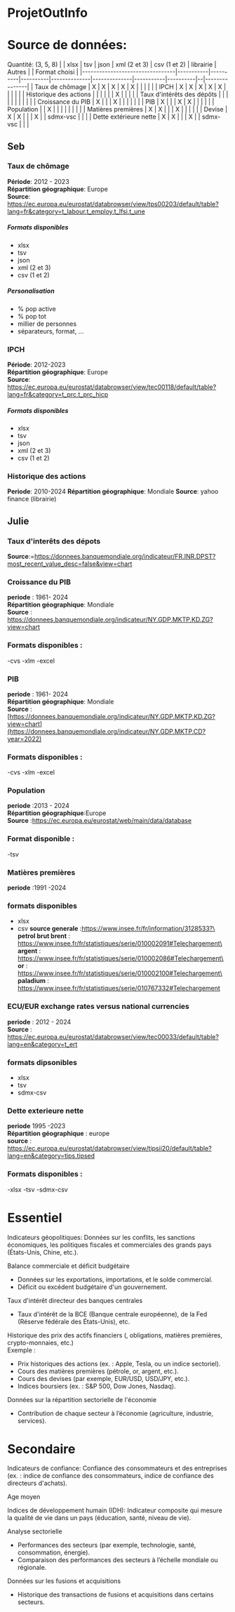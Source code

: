 # ProjetOutInfo

# Source de données:

Quantité: (3, 5, 8)
|                                 | xlsx      | tsv      | json     | xml (2 et 3) | csv (1 et 2) | librairie | Autres   |  | Format choisi |
|---------------------------------|-----------|----------|----------|--------------|--------------|-----------|----------|--|---------------|
| Taux de chômage                 | X         | X        | X        | X            | X            |           |          |  |               |
| IPCH                            | X         | X        | X        | X            | X            |           |          |  |               |
| Historique des actions          |           |          |          |              |              | X         |          |  |               |
| Taux d'intérêts des dépôts      |           |          |          |              |              |           |          |  |               |
| Croissance du PIB               | X         |          |          | X            |              |           |          |  |               |
| PIB                             | X         |          |          | X            | X            |           |          |  |               |
| Population                      |           | X        |          |              |              |           |          |  |               |
| Matières premières              | X         | X        |          |              | X            |           |          |  |               |
| Devise                          | X         | X        |          |              | X            |           | sdmx-vsc |  |               |
| Dette extérieure nette          | X         | X        |          |              | X            |           | sdmx-vsc |  |               |



## Seb

### Taux de chômage 
**Période**: 2012 - 2023\
**Répartition géographique**: Europe\
**Source**: https://ec.europa.eu/eurostat/databrowser/view/tps00203/default/table?lang=fr&category=t_labour.t_employ.t_lfsi.t_une

##### Formats disponibles
- xlsx
- tsv
- json
- xml (2 et 3)
- csv (1 et 2)

##### Personalisation
- % pop active
- % pop tot
- millier de personnes
- séparateurs, format, ...

### IPCH
**Période**: 2012-2023\
**Répartition géographique**: Europe\
**Source**: https://ec.europa.eu/eurostat/databrowser/view/tec00118/default/table?lang=fr&category=t_prc.t_prc_hicp

##### Formats disponibles
- xlsx
- tsv
- json
- xml (2 et 3)
- csv (1 et 2)

### Historique des actions
**Periode**: 2010-2024
**Répartition géographique**: Mondiale
**Source**: yahoo finance (librairie)


## Julie

### Taux d'interêts des dépots
**Source**:=https://donnees.banquemondiale.org/indicateur/FR.INR.DPST?most_recent_value_desc=false&view=chart

### Croissance du PIB
**periode** : 1961- 2024\
**Répartition géographique**: Mondiale\
**Source** : https://donnees.banquemondiale.org/indicateur/NY.GDP.MKTP.KD.ZG?view=chart

### Formats disponibles :
-cvs
-xlm
-excel

### PIB
**periode** : 1961- 2024\
**Répartition géographique**: Mondiale\
**Source** : [https://donnees.banquemondiale.org/indicateur/NY.GDP.MKTP.KD.ZG?view=chart](https://donnees.banquemondiale.org/indicateur/NY.GDP.MKTP.CD?year=2022)

### Formats disponibles :
-cvs
-xlm
-excel

### Population
**periode** :2013 - 2024 \
**Répartition géographique**:Europe\
**Source** :https://ec.europa.eu/eurostat/web/main/data/database 

### Format disponible :
-tsv
### Matières premières 
**periode** :1991 -2024
 ### formats disponibles 
 - xlsx
 - csv
**source generale** :https://www.insee.fr/fr/information/3128533?\
**petrol brut brent** : https://www.insee.fr/fr/statistiques/serie/010002091#Telechargement\
**argent** : https://www.insee.fr/fr/statistiques/serie/010002086#Telechargement\
**or** : https://www.insee.fr/fr/statistiques/serie/010002100#Telechargement\
**paladium** : https://www.insee.fr/fr/statistiques/serie/010767332#Telechargement

### ECU/EUR exchange rates versus national currencies

**periode** : 2012 - 2024\
**Source** : https://ec.europa.eu/eurostat/databrowser/view/tec00033/default/table?lang=en&category=t_ert

 ### formats dipsonibles
 - xlsx
 - tsv
 - sdmx-csv

### Dette exterieure nette 
**periode**  1995 -2023 \
**Répartition géographique** : europe\
**source** : https://ec.europa.eu/eurostat/databrowser/view/tipsii20/default/table?lang=en&category=tips.tipsed

### Formats disponibles :
-xlsx
-tsv
-sdmx-csv





# Essentiel
Indicateurs géopolitiques: Données sur les conflits, les sanctions économiques, les politiques fiscales et commerciales des grands pays (États-Unis, Chine, etc.).

Balance commerciale et déficit budgétaire
- Données sur les exportations, importations, et le solde commercial.
- Déficit ou excédent budgétaire d'un gouvernement.

Taux d'intérêt directeur des banques centrales
- Taux d'intérêt de la BCE (Banque centrale européenne), de la Fed (Réserve fédérale des États-Unis), etc.


Historique des prix des actifs financiers (, obligations, matières premières, crypto-monnaies, etc.)\
Exemple :
- Prix historiques des actions (ex. : Apple, Tesla, ou un indice sectoriel).
- Cours des matières premières (pétrole, or, argent, etc.).
- Cours des devises (par exemple, EUR/USD, USD/JPY, etc.).
- Indices boursiers (ex. : S&P 500, Dow Jones, Nasdaq).

Données sur la répartition sectorielle de l'économie
- Contribution de chaque secteur à l’économie (agriculture, industrie, services).

# Secondaire

Indicateurs de confiance: Confiance des consommateurs et des entreprises (ex. : indice de confiance des consommateurs, indice de confiance des directeurs d'achats).

Age moyen

Indices de développement humain (IDH): Indicateur composite qui mesure la qualité de vie dans un pays (éducation, santé, niveau de vie).

Analyse sectorielle
- Performances des secteurs (par exemple, technologie, santé, consommation, énergie).
- Comparaison des performances des secteurs à l’échelle mondiale ou régionale.

Données sur les fusions et acquisitions
- Historique des transactions de fusions et acquisitions dans certains secteurs.
